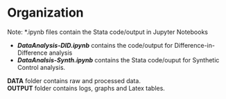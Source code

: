 # Organization
Note: \*.ipynb files contain the Stata code/output in Jupyter Notebooks  
+ ***DataAnalysis-DID.ipynb*** contains the code/output for Difference-in-Difference analysis
+ ***DataAnalsis-Synth.ipynb*** contains the Stata code/ouput for Synthetic Control analysis.

**DATA** folder contains raw and processed data.  
**OUTPUT** folder contains logs, graphs and Latex tables.
